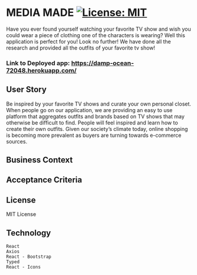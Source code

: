 # MEDIA MADE [![License: MIT](https://img.shields.io/badge/License-MIT-yellow.svg)](https://opensource.org/licenses/MIT)

Have you ever found yourself watching your favorite TV show and wish you could wear a piece of clothing one of the characters is wearing? Well this application is perfect for you! Look no further! We have done all the research and provided all the outfits of your favorite tv show! 

### Link to Deployed app: https://damp-ocean-72048.herokuapp.com/




## User Story

Be inspired by your favorite TV shows and curate your own personal closet.
When people go on our application, we are providing an easy to use platform that aggregates outfits and brands based on TV shows that may otherwise be difficult to find. People will feel inspired and learn how to create their own outfits. Given our society’s climate today, online shopping is becoming more prevalent as buyers are turning towards e-commerce sources. 


## Business Context


## Acceptance Criteria



## License 

MIT License 

## Technology
```
React
Axios
React - Bootstrap
Typed
React - Icons 
```
